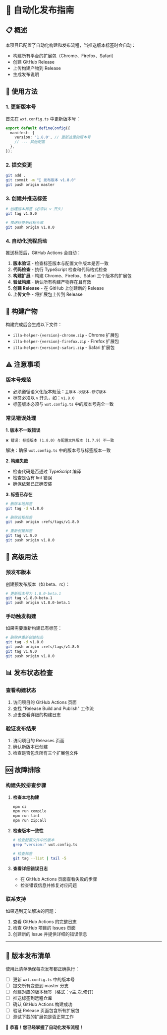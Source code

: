 # 🚀 自动化发布指南

## 📋 概述

本项目已配置了自动化构建和发布流程，当推送版本标签时会自动：
- 构建所有平台的扩展包（Chrome、Firefox、Safari）
- 创建 GitHub Release
- 上传构建产物到 Release
- 生成发布说明

## 🎯 使用方法

### 1. 更新版本号

首先在 `wxt.config.ts` 中更新版本号：

```typescript
export default defineConfig({
  manifest: {
    version: '1.8.0', // 更新这里的版本号
    // ... 其他配置
  },
});
```

### 2. 提交变更

```bash
git add .
git commit -m "🔖 发布版本 v1.8.0"
git push origin master
```

### 3. 创建并推送标签

```bash
# 创建版本标签（必须以 v 开头）
git tag v1.8.0

# 推送标签到远程仓库
git push origin v1.8.0
```

### 4. 自动化流程启动

推送标签后，GitHub Actions 会自动：

1. **版本验证** - 检查标签版本与配置文件版本是否一致
2. **代码检查** - 执行 TypeScript 检查和代码格式检查
3. **构建扩展** - 构建 Chrome、Firefox、Safari 三个版本的扩展包
4. **验证构建** - 确认所有构建产物存在且有效
5. **创建 Release** - 在 GitHub 上创建新的 Release
6. **上传文件** - 将扩展包上传到 Release

## 📁 构建产物

构建完成后会生成以下文件：
- `illa-helper-{version}-chrome.zip` - Chrome 扩展包
- `illa-helper-{version}-firefox.zip` - Firefox 扩展包  
- `illa-helper-{version}-safari.zip` - Safari 扩展包

## ⚠️ 注意事项

### 版本号规范
- 必须遵循语义化版本规范：`主版本.次版本.修订版本`
- 标签必须以 `v` 开头，如：`v1.8.0`
- 标签版本必须与 `wxt.config.ts` 中的版本号完全一致

### 常见错误处理

**1. 版本不一致错误**
```
❌ 错误: 标签版本 (1.8.0) 与配置文件版本 (1.7.9) 不一致
```
解决：确保 `wxt.config.ts` 中的版本号与标签版本一致

**2. 构建失败**
- 检查代码是否通过 TypeScript 编译
- 检查是否有 lint 错误
- 确保依赖已正确安装

**3. 标签已存在**
```bash
# 删除本地标签
git tag -d v1.8.0

# 删除远程标签
git push origin :refs/tags/v1.8.0

# 重新创建标签
git tag v1.8.0
git push origin v1.8.0
```

## 🔧 高级用法

### 预发布版本

创建预发布版本（如 beta、rc）：

```bash
# 更新版本号为 1.8.0-beta.1
git tag v1.8.0-beta.1
git push origin v1.8.0-beta.1
```

### 手动触发构建

如果需要重新构建已有标签：

```bash
# 删除并重新创建标签
git tag -d v1.8.0
git push origin :refs/tags/v1.8.0
git tag v1.8.0
git push origin v1.8.0
```

## 📊 发布状态检查

### 查看构建状态
1. 访问项目的 GitHub Actions 页面
2. 查找 "Release Build and Publish" 工作流
3. 点击查看详细的构建日志

### 验证发布结果
1. 访问项目的 Releases 页面
2. 确认新版本已创建
3. 检查是否包含所有三个扩展包文件

## 🆘 故障排除

### 构建失败排查步骤

1. **检查本地构建**
   ```bash
   npm ci
   npm run compile
   npm run lint
   npm run zip:all
   ```

2. **检查版本一致性**
   ```bash
   # 检查配置文件中的版本
   grep "version:" wxt.config.ts
   
   # 检查标签
   git tag --list | tail -5
   ```

3. **查看详细错误日志**
   - 在 GitHub Actions 页面查看失败的步骤
   - 检查错误信息并修复对应问题

### 联系支持

如果遇到无法解决的问题：
1. 查看 GitHub Actions 的完整日志
2. 检查 GitHub 项目的 Issues 页面
3. 创建新的 Issue 并提供详细的错误信息

---

## 📝 版本发布清单

使用此清单确保每次发布都正确执行：

- [ ] 更新 `wxt.config.ts` 中的版本号
- [ ] 提交所有变更到 master 分支
- [ ] 创建对应的版本标签（格式：v主.次.修订）
- [ ] 推送标签到远程仓库
- [ ] 确认 GitHub Actions 构建成功
- [ ] 验证 Release 页面包含所有扩展包
- [ ] 测试下载的扩展包是否正常工作

🎉 **恭喜！您已经掌握了自动化发布流程！** 